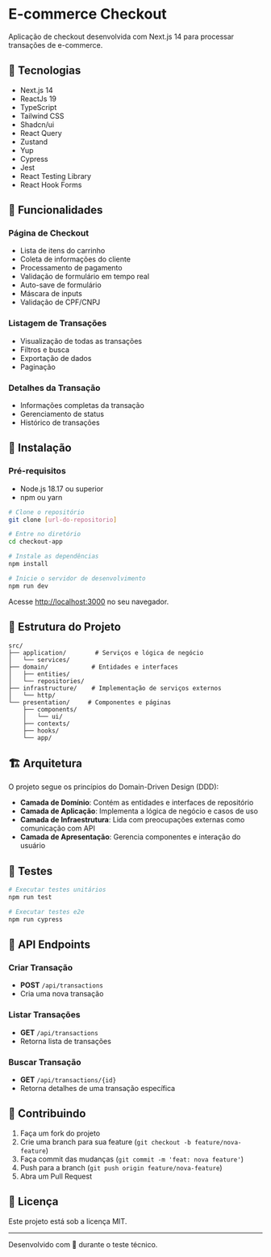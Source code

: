 # E-commerce Checkout

Aplicação de checkout desenvolvida com Next.js 14 para processar transações de e-commerce.

## 🚀 Tecnologias

- Next.js 14
- ReactJs 19
- TypeScript
- Tailwind CSS
- Shadcn/ui
- React Query
- Zustand
- Yup
- Cypress
- Jest
- React Testing Library
- React Hook Forms

## 🎯 Funcionalidades

### Página de Checkout
- Lista de itens do carrinho
- Coleta de informações do cliente
- Processamento de pagamento
- Validação de formulário em tempo real
- Auto-save de formulário
- Máscara de inputs
- Validação de CPF/CNPJ

### Listagem de Transações
- Visualização de todas as transações
- Filtros e busca
- Exportação de dados
- Paginação

### Detalhes da Transação
- Informações completas da transação
- Gerenciamento de status
- Histórico de transações

## 🔧 Instalação

### Pré-requisitos

- Node.js 18.17 ou superior
- npm ou yarn

```bash
# Clone o repositório
git clone [url-do-repositorio]

# Entre no diretório
cd checkout-app

# Instale as dependências
npm install

# Inicie o servidor de desenvolvimento
npm run dev
```

Acesse [http://localhost:3000](http://localhost:3000) no seu navegador.

## 📁 Estrutura do Projeto

```
src/
├── application/        # Serviços e lógica de negócio
│   └── services/
├── domain/            # Entidades e interfaces
│   ├── entities/
│   └── repositories/
├── infrastructure/    # Implementação de serviços externos
│   └── http/
└── presentation/     # Componentes e páginas
    ├── components/
    │   └── ui/
    ├── contexts/
    ├── hooks/
    └── app/
```

## 🏗️ Arquitetura

O projeto segue os princípios do Domain-Driven Design (DDD):

- **Camada de Domínio**: Contém as entidades e interfaces de repositório
- **Camada de Aplicação**: Implementa a lógica de negócio e casos de uso
- **Camada de Infraestrutura**: Lida com preocupações externas como comunicação com API
- **Camada de Apresentação**: Gerencia componentes e interação do usuário

## 🧪 Testes

```bash
# Executar testes unitários
npm run test

# Executar testes e2e
npm run cypress
```

## 📡 API Endpoints

### Criar Transação
- **POST** `/api/transactions`
- Cria uma nova transação

### Listar Transações
- **GET** `/api/transactions`
- Retorna lista de transações

### Buscar Transação
- **GET** `/api/transactions/{id}`
- Retorna detalhes de uma transação específica

## 🤝 Contribuindo

1. Faça um fork do projeto
2. Crie uma branch para sua feature (`git checkout -b feature/nova-feature`)
3. Faça commit das mudanças (`git commit -m 'feat: nova feature'`)
4. Push para a branch (`git push origin feature/nova-feature`)
5. Abra um Pull Request

## 📝 Licença

Este projeto está sob a licença MIT.

---

Desenvolvido com 💜 durante o teste técnico.
